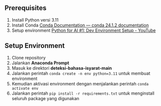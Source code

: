 ## Prerequisites

1. Install Python versi 3.11
2. Install Conda [Conda Documentation — conda 24.1.2 documentation](https://docs.conda.io/projects/conda/en/stable/)
3. Setup environment [Python for AI #1: Dev Environment Setup - YouTube](https://www.youtube.com/watch?v=yTJxDzqo4fQ)

## Setup Environment

1. Clone repository
2. Jalankan **Anaconda Prompt**
3. Masuk ke direktori **deteksi-bahasa-isyarat-main**
4. Jalankan perintah `conda create -n env python=3.11` untuk membuat environment
5. Kemudian aktivasi environment dengan menjalankan perintah `conda activate env`
6. Jalankan perintah `pip install -r requirements.txt` untuk menginstall seluruh package yang digunakan
